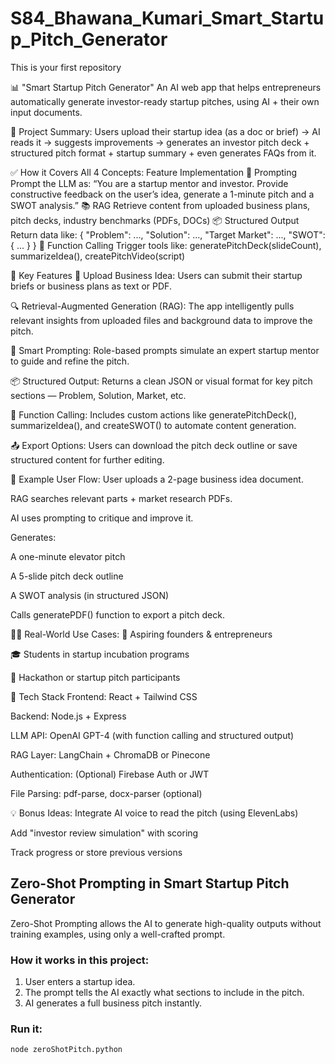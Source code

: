 # S84_Bhawana_Kumari_Smart_Startup_Pitch_Generator
This is your first repository

📊 "Smart Startup Pitch Generator"
An AI web app that helps entrepreneurs automatically generate investor-ready startup pitches, using AI + their own input documents.

🧠 Project Summary:
Users upload their startup idea (as a doc or brief) → AI reads it → suggests improvements → generates an investor pitch deck + structured pitch format + startup summary + even generates FAQs from it.

✅ How it Covers All 4 Concepts:
Feature	Implementation
🧠 Prompting	Prompt the LLM as: “You are a startup mentor and investor. Provide constructive feedback on the user’s idea, generate a 1-minute pitch and a SWOT analysis.”
📚 RAG	Retrieve content from uploaded business plans, pitch decks, industry benchmarks (PDFs, DOCs)
📦 Structured Output	Return data like: { "Problem": ..., "Solution": ..., "Target Market": ..., "SWOT": { ... } }
🔌 Function Calling	Trigger tools like: generatePitchDeck(slideCount), summarizeIdea(), createPitchVideo(script)

🚀 Key Features
📄 Upload Business Idea: Users can submit their startup briefs or business plans as text or PDF.

🔍 Retrieval-Augmented Generation (RAG): The app intelligently pulls relevant insights from uploaded files and background data to improve the pitch.

🧠 Smart Prompting: Role-based prompts simulate an expert startup mentor to guide and refine the pitch.

📦 Structured Output: Returns a clean JSON or visual format for key pitch sections — Problem, Solution, Market, etc.

🔌 Function Calling: Includes custom actions like generatePitchDeck(), summarizeIdea(), and createSWOT() to automate content generation.

📤 Export Options: Users can download the pitch deck outline or save structured content for further editing.

🧾 Example User Flow:
User uploads a 2-page business idea document.

RAG searches relevant parts + market research PDFs.

AI uses prompting to critique and improve it.

Generates:

A one-minute elevator pitch

A 5-slide pitch deck outline

A SWOT analysis (in structured JSON)

Calls generatePDF() function to export a pitch deck.

🧑‍💼 Real-World Use Cases:
💼 Aspiring founders & entrepreneurs

🎓 Students in startup incubation programs

🚀 Hackathon or startup pitch participants

🧰 Tech Stack
Frontend: React + Tailwind CSS

Backend: Node.js + Express

LLM API: OpenAI GPT-4 (with function calling and structured output)

RAG Layer: LangChain + ChromaDB or Pinecone

Authentication: (Optional) Firebase Auth or JWT

File Parsing: pdf-parse, docx-parser (optional)

💡 Bonus Ideas:
Integrate AI voice to read the pitch (using ElevenLabs)

Add "investor review simulation" with scoring

Track progress or store previous versions

## Zero-Shot Prompting in Smart Startup Pitch Generator

Zero-Shot Prompting allows the AI to generate high-quality outputs without training examples, using only a well-crafted prompt.

### How it works in this project:
1. User enters a startup idea.
2. The prompt tells the AI exactly what sections to include in the pitch.
3. AI generates a full business pitch instantly.

### Run it:
```bash
node zeroShotPitch.python




